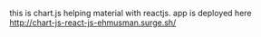 this is chart.js helping material with reactjs. app is deployed here
http://chart-js-react-js-ehmusman.surge.sh/
